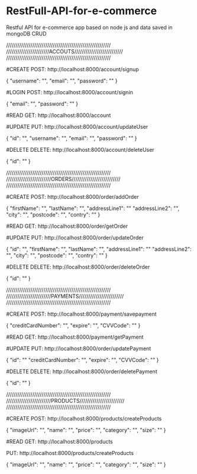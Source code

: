 # RestFull-API-for-e-commerce
Restful API for e-commerce app based on node js and data saved in mongoDB
CRUD

////////////////////////////////////////////////////////
///////////////////////ACCOUTS//////////////////////////
////////////////////////////////////////////////////////

#CREATE
POST: http://localhost:8000/account/signup

{
 "username": "",
 "email": "",
 "password": ""
}

#LOGIN
POST: http://localhost:8000/account/signin

{
 "email": "",
 "password": ""
}

#READ
GET: http://localhost:8000/account

#UPDATE
PUT: http://localhost:8000/account/updateUser

{
 "id": "",
 "username": "",
 "email": "",
 "password": ""
}

#DELETE
DELETE: http://localhost:8000/account/deleteUser

{
 "id": ""
}


////////////////////////////////////////////////////////
////////////////////////ORDERS//////////////////////////
////////////////////////////////////////////////////////

#CREATE
POST: http://localhost:8000/order/addOrder

{
 "firstName": "",
 "lastName": "",
 "addressLine1": ""
 "addressLine2": "",
 "city": "",
 "postcode": "",
 "contry": ""
}

#READ
GET: http://localhost:8000/order/getOrder

#UPDATE
PUT: http://localhost:8000/order/updateOrder

{
 "id": "",
 "firstName": "",
 "lastName": "",
 "addressLine1": ""
 "addressLine2": "",
 "city": "",
 "postcode": "",
 "contry": ""
}

#DELETE
DELETE: http://localhost:8000/order/deleteOrder

{
 "id": ""
}


////////////////////////////////////////////////////////
////////////////////////PAYMENTS////////////////////////
////////////////////////////////////////////////////////

#CREATE
POST: http://localhost:8000/payment/savepayment

{
 "creditCardNumber": "",
 "expire": "",
 "CVVCode": ""
}

#READ
GET: http://localhost:8000/payment/getPayment

#UPDATE
PUT: http://localhost:8000/order/updatePayment

{
 "id": ""
 "creditCardNumber": "",
 "expire": "",
 "CVVCode": ""
}

#DELETE
DELETE: http://localhost:8000/order/deletePayment

{
 "id": ""
}

////////////////////////////////////////////////////////
////////////////////////PRODUCTS////////////////////////
////////////////////////////////////////////////////////

#CREATE
POST: http://localhost:8000/products/createProducts

{
 "imageUrl": "",
 "name": "",
 "price": "",
 "category": "",
 "size": ""
}

#READ
GET: http://localhost:8000/products

PUT: http://localhost:8000/products/createProducts

{
 "imageUrl": "",
 "name": "",
 "price": "",
 "category": "",
 "size": ""
}










